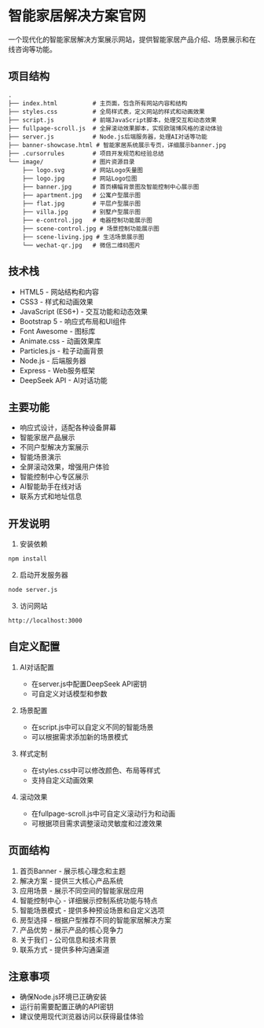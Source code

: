 # 智能家居解决方案官网

一个现代化的智能家居解决方案展示网站，提供智能家居产品介绍、场景展示和在线咨询等功能。

## 项目结构

```
.
├── index.html          # 主页面，包含所有网站内容和结构
├── styles.css          # 全局样式表，定义网站的样式和动画效果
├── script.js           # 前端JavaScript脚本，处理交互和动态效果
├── fullpage-scroll.js  # 全屏滚动效果脚本，实现欧瑞博风格的滚动体验
├── server.js           # Node.js后端服务器，处理AI对话等功能
├── banner-showcase.html # 智能家居系统展示专页，详细展示banner.jpg
├── .cursorrules        # 项目开发规范和经验总结
└── image/              # 图片资源目录
    ├── logo.svg        # 网站Logo矢量图
    ├── logo.jpg        # 网站Logo位图
    ├── banner.jpg      # 首页横幅背景图及智能控制中心展示图
    ├── apartment.jpg   # 公寓户型展示图
    ├── flat.jpg        # 平层户型展示图
    ├── villa.jpg       # 别墅户型展示图
    ├── e-control.jpg   # 电器控制功能展示图
    ├── scene-control.jpg # 场景控制功能展示图
    ├── scene-living.jpg # 生活场景展示图
    └── wechat-qr.jpg   # 微信二维码图片
```

## 技术栈

- HTML5 - 网站结构和内容
- CSS3 - 样式和动画效果
- JavaScript (ES6+) - 交互功能和动态效果
- Bootstrap 5 - 响应式布局和UI组件
- Font Awesome - 图标库
- Animate.css - 动画效果库
- Particles.js - 粒子动画背景
- Node.js - 后端服务器
- Express - Web服务框架
- DeepSeek API - AI对话功能

## 主要功能

- 响应式设计，适配各种设备屏幕
- 智能家居产品展示
- 不同户型解决方案展示
- 智能场景演示
- 全屏滚动效果，增强用户体验
- 智能控制中心专区展示
- AI智能助手在线对话
- 联系方式和地址信息

## 开发说明

1. 安装依赖
```bash
npm install
```

2. 启动开发服务器
```bash
node server.js
```

3. 访问网站
```
http://localhost:3000
```

## 自定义配置

1. AI对话配置
   - 在server.js中配置DeepSeek API密钥
   - 可自定义对话模型和参数

2. 场景配置
   - 在script.js中可以自定义不同的智能场景
   - 可以根据需求添加新的场景模式

3. 样式定制
   - 在styles.css中可以修改颜色、布局等样式
   - 支持自定义动画效果

4. 滚动效果
   - 在fullpage-scroll.js中可自定义滚动行为和动画
   - 可根据项目需求调整滚动灵敏度和过渡效果

## 页面结构

1. 首页Banner - 展示核心理念和主题
2. 解决方案 - 提供三大核心产品系统
3. 应用场景 - 展示不同空间的智能家居应用
4. 智能控制中心 - 详细展示控制系统功能与特点
5. 智能场景模式 - 提供多种预设场景和自定义选项
6. 房型选择 - 根据户型推荐不同的智能家居解决方案
7. 产品优势 - 展示产品的核心竞争力
8. 关于我们 - 公司信息和技术背景
9. 联系方式 - 提供多种沟通渠道

## 注意事项

- 确保Node.js环境已正确安装
- 运行前需要配置正确的API密钥
- 建议使用现代浏览器访问以获得最佳体验
